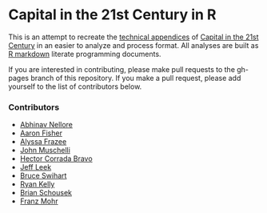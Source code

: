 Capital in the 21st Century in R
=======================

This is an attempt to recreate the [technical appendices](http://piketty.pse.ens.fr/en/capital21c2) of [Capital in the 21st Century](http://www.amazon.com/Capital-Twenty-First-Century-Thomas-Piketty/dp/067443000X)
in an easier to analyze and process format. All analyses are built as [R markdown](http://rmarkdown.rstudio.com/) literate 
programming documents. 

If you are interested in contributing, please make pull requests to the gh-pages branch of this repository. If you make a pull 
request, please add yourself to the list of contributors below. 

### Contributors

* [Abhinav Nellore](http://www.biostat.jhsph.edu/people/postdocs/nellore.shtml)
* [Aaron Fisher](http://aaronjfisher.wordpress.com/)
* [Alyssa Frazee](http://alyssafrazee.com/)
* [John Muschelli](http://biostat.jhsph.edu/~jmuschel/)
* [Hector Corrada Bravo](http://www.cbcb.umd.edu/~hcorrada/)
* [Jeff Leek](http://jtleek.com)
* [Bruce Swihart](http://www.biostat.jhsph.edu/~bswihart/)
* [Ryan Kelly](http://www.rmdk.ca)
* [Brian Schousek](https://plus.google.com/107712647868079948212)
* [Franz Mohr](http://reconometrics.wordpress.com/)
